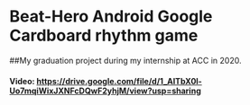# Beat-Hero Android Google Cardboard rhythm game
##My graduation project during my internship at ACC in 2020.  
#### Video: https://drive.google.com/file/d/1_AlTbX0l-Uo7mqiWixJXNFcDQwF2yhjM/view?usp=sharing

